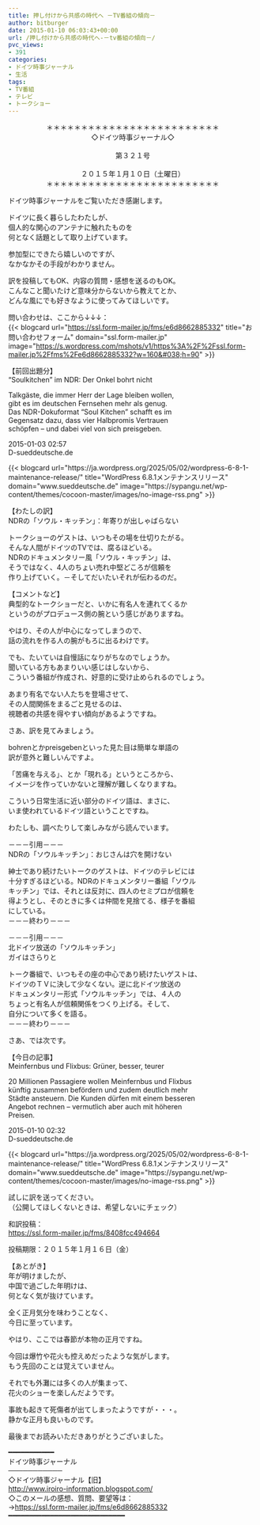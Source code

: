 ```yaml
---
title: 押し付けから共感の時代へ －TV番組の傾向－
author: bitburger
date: 2015-01-10 06:03:43+00:00
url: /押し付けから共感の時代へ-－tv番組の傾向－/
pvc_views:
- 391
categories:
- ドイツ時事ジャーナル
- 生活
tags:
- TV番組
- テレビ
- トークショー
---
```

<p align="center">
  ＊＊＊＊＊＊＊＊＊＊＊＊＊＊＊＊＊＊＊＊＊＊＊＊＊<br /> ◇ドイツ時事ジャーナル◇<br /><br /> 第３２１号<br /><br /> ２０１５年１月１０日（土曜日）<br /> ＊＊＊＊＊＊＊＊＊＊＊＊＊＊＊＊＊＊＊＊＊＊＊＊＊
</p>

ドイツ時事ジャーナルをご覧いただき感謝します。  
  
ドイツに長く暮らしたわたしが、  
個人的な関心のアンテナに触れたものを  
何となく話題として取り上げています。  
  
参加型にできたら嬉しいのですが、  
なかなかその手段がわかりません。  
  
訳を投稿してもOK、内容の質問・感想を送るのもOK。  
こんなこと聞いたけど意味分からないから教えてとか、  
どんな風にでも好きなように使ってみてほしいです。  
  
問い合わせは、ここから↓↓↓：  
{{< blogcard url="https://ssl.form-mailer.jp/fms/e6d8662885332" title="&#12362;&#21839;&#12356;&#21512;&#12431;&#12379;&#12501;&#12457;&#12540;&#12512;" domain="ssl.form-mailer.jp" image="https://s.wordpress.com/mshots/v1/https%3A%2F%2Fssl.form-mailer.jp%2Ffms%2Fe6d8662885332?w=160&#038;h=90" >}} 

【前回出題分】  
&#8220;Soulkitchen&#8221; im NDR: Der Onkel bohrt nicht  
  
Talkgäste, die immer Herr der Lage bleiben wollen,  
gibt es im deutschen Fernsehen mehr als genug.  
Das NDR-Dokuformat &#8220;Soul Kitchen&#8221; schafft es im  
Gegensatz dazu, dass vier Halbpromis Vertrauen  
schöpfen &#8211; und dabei viel von sich preisgeben.  
  
2015-01-03 02:57  
D-sueddeutsche.de 

<div class="rss-entry-cards widget-entry-cards no-icon">
  {{< blogcard url="https://ja.wordpress.org/2025/05/02/wordpress-6-8-1-maintenance-release/" title="WordPress 6.8.1メンテナンスリリース" domain="www.sueddeutsche.de" image="https://sypangu.net/wp-content/themes/cocoon-master/images/no-image-rss.png" >}} 

【わたしの訳】  
NDRの「ソウル・キッチン」：年寄りが出しゃばらない  
  
トークショーのゲストは、いつもその場を仕切りたがる。  
そんな人間がドイツのTVでは、腐るほどいる。  
NDRのドキュメンタリー風「ソウル・キッチン」は、  
そうではなく、4人のちょい売れ中堅どころが信頼を  
作り上げていく。－そしてだいたいそれが伝わるのだ。 

【コメントなど】  
典型的なトークショーだと、いかに有名人を連れてくるか  
というのがプロデュース側の腕という感じがありますね。  
  
やはり、その人が中心になってしまうので、  
話の流れを作る人の腕がもろに出るわけです。  
  
でも、たいていは自慢話になりがちなのでしょうか。  
聞いている方もあまりいい感じはしないから、  
こういう番組が作成され、好意的に受け止められるのでしょう。  
  
あまり有名でない人たちを登場させて、  
その人間関係をまるごと見せるのは、  
視聴者の共感を得やすい傾向があるようですね。

さあ、訳を見てみましょう。  
  
bohrenとかpreisgebenといった見た目は簡単な単語の  
訳が意外と難しいんですよ。  
  
「苦痛を与える」、とか「現れる」というところから、  
イメージを作っていかないと理解が難しくなりますね。  
  
こういう日常生活に近い部分のドイツ語は、まさに、  
いま使われているドイツ語ということですね。  
  
わたしも、調べたりして楽しみながら読んでいます。  
  
－－－引用－－－  
NDRの「ソウルキッチン」：おじさんは穴を開けない  
  
紳士であり続けたいトークのゲストは、ドイツのテレビには  
十分すぎるほどいる。NDRのドキュメンタリー番組「ソウル  
キッチン」では、それとは反対に、四人のセミプロが信頼を  
得ようとし、そのときに多くは仲間を見捨てる、様子を番組  
にしている。  
－－－終わり－－－  
  
－－－引用－－－  
北ドイツ放送の「ソウルキッチン」  
ガイはさらりと  
  
トーク番組で、いつもその座の中心であり続けたいゲストは、  
ドイツのＴＶに決して少なくない。逆に北ドイツ放送の  
ドキュメンタリー形式「ソウルキッチン」では、４人の  
ちょっと有名人が信頼関係をつくり上げる。そして、  
自分について多くを語る。  
－－－終わり－－－ 

さあ、では次です。  
  
【今日の記事】  
Meinfernbus und Flixbus: Grüner, besser, teurer  
  
20 Millionen Passagiere wollen Meinfernbus und Flixbus  
künftig zusammen befördern und zudem deutlich mehr  
Städte ansteuern. Die Kunden dürfen mit einem besseren  
Angebot rechnen &#8211; vermutlich aber auch mit höheren  
Preisen.  
  
2015-01-10 02:32  
D-sueddeutsche.de 

<div class="rss-entry-cards widget-entry-cards no-icon">
  {{< blogcard url="https://ja.wordpress.org/2025/05/02/wordpress-6-8-1-maintenance-release/" title="WordPress 6.8.1メンテナンスリリース" domain="www.sueddeutsche.de" image="https://sypangu.net/wp-content/themes/cocoon-master/images/no-image-rss.png" >}} 

試しに訳を送ってください。  
（公開してほしくないときは、希望しないにチェック）  
  
和訳投稿：  
 <https://ssl.form-mailer.jp/fms/8408fcc494664>  
  
投稿期限：２０１５年１月１６日（金） 

【あとがき】  
年が明けましたが、  
中国で過ごした年明けは、  
何となく気が抜けています。  
  
全く正月気分を味わうことなく、  
今日に至っています。  
  
やはり、ここでは春節が本物の正月ですね。  
  
今回は爆竹や花火も控えめだったような気がします。  
もう先回のことは覚えていません。  
  
それでも外灘には多くの人が集まって、  
花火のショーを楽しんだようです。  
  
事故も起きて死傷者が出てしまったようですが・・・。  
静かな正月も良いものです。  
  
最後までお読みいただきありがとうございました。

━━━━━━━━━━━  
ドイツ時事ジャーナル  
───────────  
◇ドイツ時事ジャーナル【旧】  
<http://www.iroiro-information.blogspot.com/>  
◇このメールの感想、質問、要望等は：  
-><https://ssl.form-mailer.jp/fms/e6d8662885332>  
━━━━━━━━━━━━━━━━━━━━━━━━━━━━